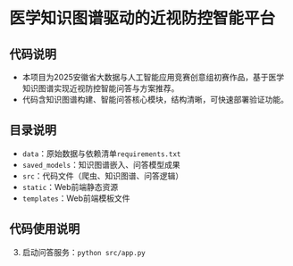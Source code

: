 # 医学知识图谱驱动的近视防控智能平台

## 代码说明
- 本项目为2025安徽省大数据与人工智能应用竞赛创意组初赛作品，基于医学知识图谱实现近视防控智能问答与方案推荐。
- 代码含知识图谱构建、智能问答核心模块，结构清晰，可快速部署验证功能。

## 目录说明
- `data`：原始数据与依赖清单`requirements.txt`
- `saved_models`：知识图谱嵌入、问答模型成果
- `src`：代码文件（爬虫、知识图谱、问答逻辑）
- `static`：Web前端静态资源
- `templates`：Web前端模板文件

## 代码使用说明
3. 启动问答服务：`python src/app.py`
